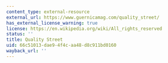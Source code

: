 ```yaml
---
content_type: external-resource
external_url: https://www.guernicamag.com/quality_street/
has_external_license_warning: true
license: https://en.wikipedia.org/wiki/All_rights_reserved
status: ''
title: Quality Street
uid: 66c51013-dae9-4f4c-aa48-d8c911bd0160
wayback_url: ''
---
```

